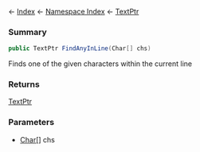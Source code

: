 ← [Index](Api-Index) ← [Namespace Index](Namespace-Index) ← [TextPtr](VRage.Game.ModAPI.Ingame.Utilities.TextPtr)

### Summary

```csharp
public TextPtr FindAnyInLine(Char[] chs)
```

Finds one of the given characters within the current line

### Returns

[TextPtr](VRage.Game.ModAPI.Ingame.Utilities.TextPtr)



### Parameters

* [Char\[\]](https://docs.microsoft.com/en-us/dotnet/api/System.Char\[\]?view=netframework-4.6) chs
